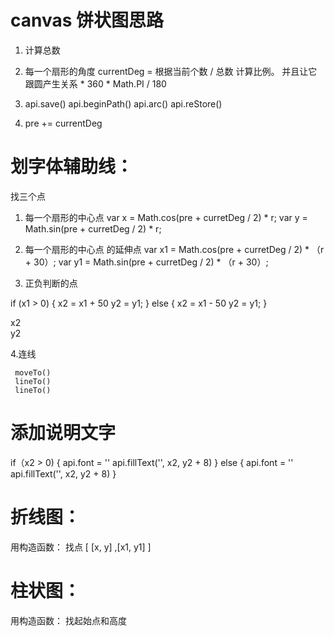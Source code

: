 # canvas  饼状图思路

  1. 计算总数
  2. 每一个扇形的角度 currentDeg  = 根据当前个数 / 总数  计算比例。 并且让它跟圆产生关系  * 360 * Math.PI / 180 
  
  3. api.save()
     api.beginPath()
     api.arc()
     api.reStore()


  4.  pre += currentDeg 

 # 划字体辅助线：
   找三个点
   1. 每一个扇形的中心点 
       var  x = Math.cos(pre + curretDeg / 2) * r;
       var  y = Math.sin(pre + curretDeg / 2) * r;

   2. 每一个扇形的中心点 的延伸点
       var  x1 = Math.cos(pre + curretDeg / 2) * （r + 30）;
       var  y1 = Math.sin(pre + curretDeg / 2) * （r + 30）;


   3. 正负判断的点

   if (x1 > 0) {
     x2 = x1 + 50
     y2 = y1;
   }  else {
     x2 = x1 - 50
     y2 = y1;
   }

   
   x2  
   y2


   4.连线

     moveTo()
     lineTo()
     lineTo() 

 # 添加说明文字
   if（x2 > 0) {
      api.font = ''
      api.fillText('', x2, y2 + 8)
   } else {
      api.font = ''
      api.fillText('', x2, y2 + 8)
   }


# 折线图：
用构造函数：
找点 [ [x, y] ,[x1, y1] ] 

# 柱状图：
用构造函数：
找起始点和高度